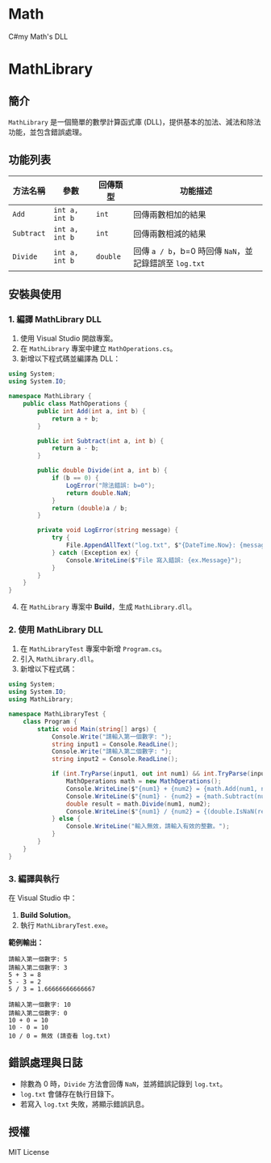 # Math
C#my Math's DLL
# MathLibrary

## 簡介

`MathLibrary` 是一個簡單的數學計算函式庫 (DLL)，提供基本的加法、減法和除法功能，並包含錯誤處理。

## 功能列表

| 方法名稱       | 參數             | 回傳類型     | 功能描述                                      |
| ---------- | -------------- | -------- | ----------------------------------------- |
| `Add`      | `int a, int b` | `int`    | 回傳兩數相加的結果                                 |
| `Subtract` | `int a, int b` | `int`    | 回傳兩數相減的結果                                 |
| `Divide`   | `int a, int b` | `double` | 回傳 `a / b`，b=0 時回傳 `NaN`，並記錄錯誤至 `log.txt` |

## 安裝與使用

### **1. 編譯 MathLibrary DLL**

1. 使用 Visual Studio 開啟專案。
2. 在 `MathLibrary` 專案中建立 `MathOperations.cs`。
3. 新增以下程式碼並編譯為 DLL：

```csharp
using System;
using System.IO;

namespace MathLibrary {
    public class MathOperations {
        public int Add(int a, int b) {
            return a + b;
        }

        public int Subtract(int a, int b) {
            return a - b;
        }

        public double Divide(int a, int b) {
            if (b == 0) {
                LogError("除法錯誤: b=0");
                return double.NaN;
            }
            return (double)a / b;
        }

        private void LogError(string message) {
            try {
                File.AppendAllText("log.txt", $"{DateTime.Now}: {message}{Environment.NewLine}");
            } catch (Exception ex) {
                Console.WriteLine($"File 寫入錯誤: {ex.Message}");
            }
        }
    }
}
```

4. 在 `MathLibrary` 專案中 **Build**，生成 `MathLibrary.dll`。

### **2. 使用 MathLibrary DLL**

1. 在 `MathLibraryTest` 專案中新增 `Program.cs`。
2. 引入 `MathLibrary.dll`。
3. 新增以下程式碼：

```csharp
using System;
using System.IO;
using MathLibrary;

namespace MathLibraryTest {
    class Program {
        static void Main(string[] args) {
            Console.Write("請輸入第一個數字: ");
            string input1 = Console.ReadLine();
            Console.Write("請輸入第二個數字: ");
            string input2 = Console.ReadLine();

            if (int.TryParse(input1, out int num1) && int.TryParse(input2, out int num2)) {
                MathOperations math = new MathOperations();
                Console.WriteLine($"{num1} + {num2} = {math.Add(num1, num2)}");
                Console.WriteLine($"{num1} - {num2} = {math.Subtract(num1, num2)}");
                double result = math.Divide(num1, num2);
                Console.WriteLine($"{num1} / {num2} = {(double.IsNaN(result) ? "無效 (請查看 log.txt)" : result.ToString())}");
            } else {
                Console.WriteLine("輸入無效，請輸入有效的整數。");
            }
        }
    }
}
```

### **3. 編譯與執行**

在 Visual Studio 中：

1. **Build Solution**。
2. 執行 `MathLibraryTest.exe`。

**範例輸出：**

```
請輸入第一個數字: 5
請輸入第二個數字: 3
5 + 3 = 8
5 - 3 = 2
5 / 3 = 1.66666666666667
```

```
請輸入第一個數字: 10
請輸入第二個數字: 0
10 + 0 = 10
10 - 0 = 10
10 / 0 = 無效 (請查看 log.txt)
```

## 錯誤處理與日誌

- 除數為 0 時，`Divide` 方法會回傳 `NaN`，並將錯誤記錄到 `log.txt`。
- `log.txt` 會儲存在執行目錄下。
- 若寫入 `log.txt` 失敗，將顯示錯誤訊息。

## 授權

MIT License


